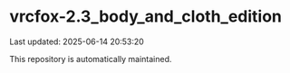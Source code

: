 # vrcfox-2.3_body_and_cloth_edition

Last updated: 2025-06-14 20:53:20

This repository is automatically maintained.
